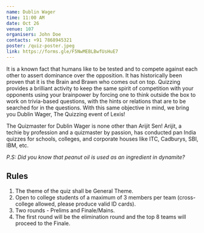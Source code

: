 ```yaml
---
name: Dublin Wager
time: 11:00 AM
date: Oct 26
venue: 107
organisers: John Doe
contacts: +91 7868945321
poster: /quiz-poster.jpeg
link: https://forms.gle/F5NwMEBLBwfUsHuE7
---
```


It is a known fact that humans like to be tested and to compete against each other to assert dominance over the opposition. It has historically been proven that it is the Brain and Brawn who comes out on top. Quizzing provides a brilliant activity to keep the same spirit of competition with your opponents using your brainpower by forcing one to think outside the box to work on trivia-based questions, with the hints or relations that are to be searched for in the questions. With this same objective in mind, we bring you Dublin Wager, The Quizzing event of Lexis!

The Quizmaster for Dublin Wager is none other than Arijit Sen! Arijit, a techie by profession and a quizmaster by passion, has conducted pan India quizzes for schools, colleges, and corporate houses like ITC, Cadburys, SBI, IBM, etc.

*P.S: Did you know that peanut oil is used as an ingredient in dynamite?*

## Rules

1. The theme of the quiz shall be General Theme.
2. Open to college students of a maximum of 3 members per team (cross-college allowed, please produce valid ID cards).
3. Two rounds - Prelims and Finale/Mains.
4. The first round will be the elimination round and the top 8 teams will proceed to the Finale.

